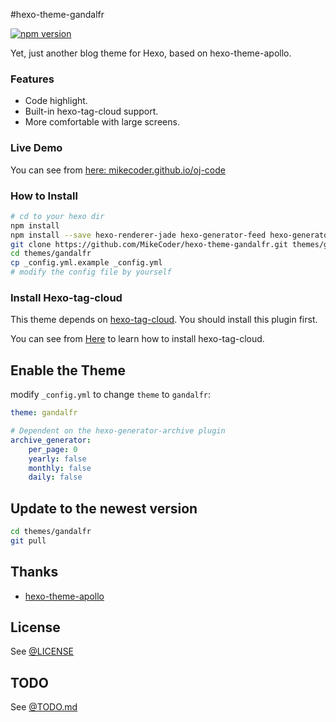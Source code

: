 #hexo-theme-gandalfr

[![npm version](https://badge.fury.io/js/hexo-theme-gandalfr.svg)](https://badge.fury.io/js/hexo-theme-gandalfr)

Yet, just another blog theme for Hexo, based on hexo-theme-apollo.

### Features
+ Code highlight.
+ Built-in hexo-tag-cloud support.
+ More comfortable with large screens.

### Live Demo

You can see from [here: mikecoder.github.io/oj-code](https://mikecoder.github.io/oj-code/)

### How to Install
``` bash
# cd to your hexo dir
npm install
npm install --save hexo-renderer-jade hexo-generator-feed hexo-generator-sitemap hexo-browsersync hexo-generator-archive hexo-tag-cloud
git clone https://github.com/MikeCoder/hexo-theme-gandalfr.git themes/gandalfr
cd themes/gandalfr
cp _config.yml.example _config.yml
# modify the config file by yourself
```

### Install Hexo-tag-cloud
This theme depends on [hexo-tag-cloud](https://github.com/MikeCoder/hexo-tag-cloud). You should install this plugin first.

You can see from [Here](https://github.com/MikeCoder/hexo-tag-cloud) to learn how to install hexo-tag-cloud.

## Enable the Theme

modify `_config.yml` to change `theme` to `gandalfr`:

```yaml
theme: gandalfr

# Dependent on the hexo-generator-archive plugin
archive_generator:
    per_page: 0
    yearly: false
    monthly: false
    daily: false
```

## Update to the newest version
``` bash
cd themes/gandalfr
git pull
```

## Thanks
+ [hexo-theme-apollo](https://github.com/pinggod/hexo-theme-apollo)

## License
See [@LICENSE](./LICENSE)

## TODO
See [@TODO.md](./TODO.md)
